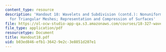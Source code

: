 ```yaml
---
content_type: resource
description: 'Handout 18: Wavelets and Subdivision (contd.): Nonuniform Grids; Multiresolution
  for Triangular Meshes; Representation and Compression of Surfaces'
file: https://ol-ocw-studio-app-qa.s3.amazonaws.com/courses/18-327-wavelets-filter-banks-and-applications-spring-2003/b03ed846efb136429e2c3e8851d207e1_Handout18.pdf
file_type: application/pdf
resourcetype: Document
title: Handout18.pdf
uid: b03ed846-efb1-3642-9e2c-3e8851d207e1
---
```

